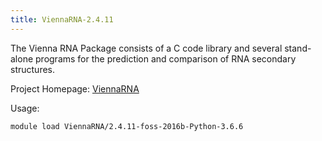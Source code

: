```yaml
---
title: ViennaRNA-2.4.11
---
```

The Vienna RNA Package consists of a C code library and several stand-alone programs for the prediction and comparison of RNA secondary structures.

Project Homepage: [ViennaRNA](http://www.tbi.univie.ac.at/RNA/)

Usage:
```
module load ViennaRNA/2.4.11-foss-2016b-Python-3.6.6
```
